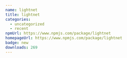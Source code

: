 ```yaml
---
name: lightnet
title: lightnet
categories:
  - uncategorized
  - recent
npmUrl: https://www.npmjs.com/package/lightnet
homepageUrl: https://www.npmjs.com/package/lightnet
badge: new
downloads: 269
---
```

